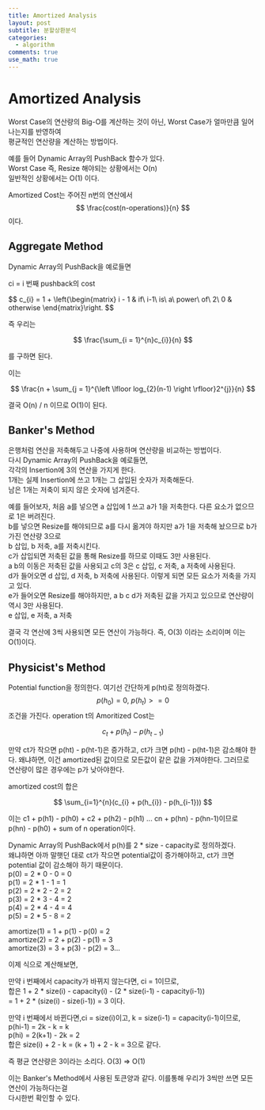 ```yaml
---
title: Amortized Analysis
layout: post
subtitle: 분할상환분석
categories:
  - algorithm
comments: true
use_math: true
---
```


# Amortized Analysis

Worst Case의 연산량의 Big-O를 계산하는 것이 아닌, Worst Case가 얼마만큼 일어나는지를 반영하여    
평균적인 연산량을 계산하는 방법이다.  

예를 들어 Dynamic Array의 PushBack 함수가 있다.    
Worst Case 즉, Resize 해야되는 상황에서는 O(n)    
일반적인 상황에서는 O(1) 이다.  

Amortized Cost는 주어진 n번의 연산에서  
$$
\frac{cost(n-operations)}{n}
$$ 이다.

## Aggregate Method

Dynamic Array의 PushBack을 예로들면  

ci = i 번째 pushback의 cost  

$$
c_{i} = 1 + \left{\begin{matrix} i - 1 & if\ i-1\ is\ a\ power\ of\ 2\ 0 & otherwise \end{matrix}\right.
$$

즉 우리는  

$$
\frac{\sum_{i = 1}^{n}c_{i}}{n}
$$

를 구하면 된다.  

이는  

$$
\frac{n + \sum_{j = 1}^{\left \lfloor log_{2}(n-1) \right \rfloor}2^{j}}{n}
$$  

결국 O(n) / n 이므로 O(1)이 된다.  

## Banker's Method

은행처럼 연산을 저축해두고 나중에 사용하며 연산량을 비교하는 방법이다.  
다시 Dynamic Array의 PushBack을 예로들면,  
각각의 Insertion에 3의 연산을 가지게 한다.  
1개는 실제 Insertion에 쓰고 1개는 그 삽입된 숫자가 저축해둔다.  
남은 1개는 저축이 되지 않은 숫자에 넘겨준다.  
  
예를 들어보자, 처음 a를 넣으면 a 삽입에 1 쓰고 a가 1을 저축한다. 다른 요소가 없으므로 1은 버려진다.  
b를 넣으면 Resize를 해야되므로 a를 다시 옮겨야 하지만 a가 1을 저축해 놨으므로 b가 가진 연산량 3으로  
b 삽입, b 저축, a를 저축시킨다.  
c가 삽입되면 저축된 값을 통해 Resize를 하므로 이때도 3만 사용된다.  
a b의 이동은 저축된 값을 사용되고 c의 3은 c 삽입, c 저축, a 저축에 사용된다.  
d가 들어오면 d 삽입, d 저축, b 저축에 사용된다. 이렇게 되면 모든 요소가 저축을 가지고 있다.  
e가 들어오면 Resize를 해야하지만, a b c d가 저축된 값을 가지고 있으므로 연산량이 역시 3만 사용된다.  
e 삽입, e 저축, a 저축

결국 각 연산에 3씩 사용되면 모든 연산이 가능하다. 즉, O(3) 이라는 소리이며 이는 O(1)이다.

## Physicist's Method

Potential function을 정의한다. 여기선 간단하게 p(ht)로 정의하겠다.
$$p(h_{0}) = 0,\ p(h_{t}) >= 0$$ 조건을 가진다.
operation t의 Amoritized Cost는

$$
c_{t} + p(h_{t}) - p(h_{t-1})
$$

만약 ct가 작으면 p(ht) - p(ht-1)은 증가하고, ct가 크면 p(ht) - p(ht-1)은 감소해야 한다.
왜냐하면, 이건 amortized된 값이므로 모든값이 같은 값을 가져야한다. 그러므로 연산량이 많은 경우에는 p가 낮아야한다.  
  
amortized cost의 합은

$$
\sum_{i=1}^{n}(c_{i} + p(h_{i}) - p(h_{i-1}))
$$  

이는 c1 + p(h1) - p(h0) + c2 + p(h2) - p(h1) ... cn + p(hn) - p(hn-1)이므로  
p(hn) - p(h0) + sum of n operation이다.  

Dynamic Array의 PushBack에서 p(h)를 2 \* size - capacity로 정의하겠다.  
왜냐하면 아까 말햇던 대로 ct가 작으면 potential값이 증가해야하고, ct가 크면 potential 값이 감소해야 하기 때문이다.  
p(0) = 2 \* 0 - 0 = 0  
p(1) = 2 \* 1 - 1 = 1  
p(2) = 2 \* 2 - 2 = 2  
p(3) = 2 \* 3 - 4 = 2  
p(4) = 2 \* 4 - 4 = 4  
p(5) = 2 \* 5 - 8 = 2  

amortize(1) = 1 + p(1) - p(0) = 2  
amortize(2) = 2 + p(2) - p(1) = 3  
amortize(3) = 3 + p(3) - p(2) = 3...  

이제 식으로 계산해보면,  

만약 i 번째에서 capacity가 바뀌지 않는다면, ci = 1이므로,  
합은 1 + 2 \* size(i) - capacity(i) - (2 \* size(i-1) - capacity(i-1))  
= 1 + 2 \* (size(i) - size(i-1)) = 3 이다.  
  
만약 i 번째에서 바뀐다면,ci = size(i)이고, k = size(i-1) = capacity(i-1)이므로,
p(hi-1) = 2k - k = k  
p(hi) = 2(k+1) - 2k = 2  
합은 size(i) + 2 - k = (k + 1) + 2 - k = 3으로 같다.  

즉 평균 연산량은 3이라는 소리다. O(3) => O(1)  

이는 Banker's Method에서 사용된 토큰양과 같다. 이를통해 우리가 3씩만 쓰면 모든 연산이 가능하다는걸  
다시한번 확인할 수 있다.  
